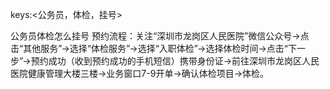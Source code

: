 keys:<公务员，体检，挂号>

公务员体检怎么挂号   预约流程：关注“深圳市龙岗区人民医院”微信公众号→点击“其他服务”→选择“体检服务”→选择“入职体检”→选择体检时间→点击“下一步”→预约成功（收到预约成功的手机短信）携带身份证→前往深圳市龙岗区人民医院健康管理大楼三楼→业务窗口7-9开单→确认体检项目→体检。